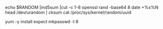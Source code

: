 echo $RANDOM |md5sum |cut -c 1-8
openssl rand -base64 8
date +%s%N
head /dev/urandom | cksum
cat /proc/sys/kernel/random/uuid

yum -y install expect
mkpasswd -l 8

